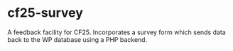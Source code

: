 # cf25-survey
A feedback facility for CF25.
Incorporates a survey form which sends data back to the WP database using a PHP backend.
